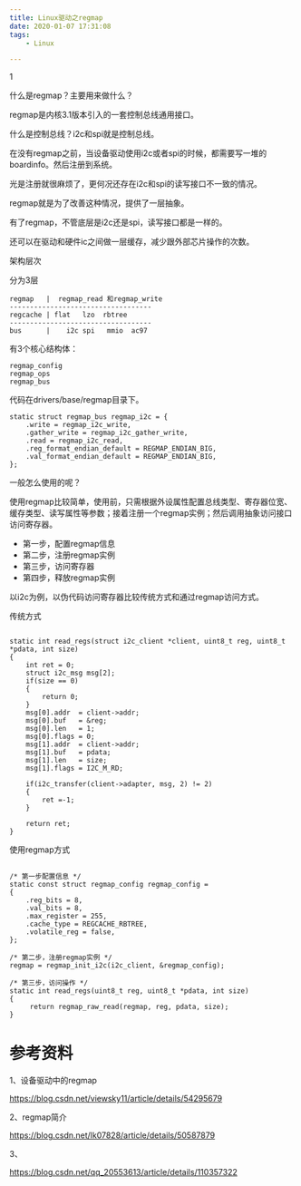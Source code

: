 ```yaml
---
title: Linux驱动之regmap
date: 2020-01-07 17:31:08
tags:
	- Linux

---
```


1

什么是regmap？主要用来做什么？

regmap是内核3.1版本引入的一套控制总线通用接口。

什么是控制总线？i2c和spi就是控制总线。

在没有regmap之前，当设备驱动使用i2c或者spi的时候，都需要写一堆的boardinfo。然后注册到系统。

光是注册就很麻烦了，更何况还存在i2c和spi的读写接口不一致的情况。

regmap就是为了改善这种情况，提供了一层抽象。

有了regmap，不管底层是i2c还是spi，读写接口都是一样的。

还可以在驱动和硬件ic之间做一层缓存，减少跟外部芯片操作的次数。



架构层次

分为3层

```
regmap   |  regmap_read 和regmap_write
-----------------------------------
regcache | flat   lzo  rbtree
-----------------------------------
bus      |    i2c spi   mmio  ac97
```

有3个核心结构体：

```
regmap_config
regmap_ops
regmap_bus
```

代码在drivers/base/regmap目录下。

```
static struct regmap_bus regmap_i2c = {
	.write = regmap_i2c_write,
	.gather_write = regmap_i2c_gather_write,
	.read = regmap_i2c_read,
	.reg_format_endian_default = REGMAP_ENDIAN_BIG,
	.val_format_endian_default = REGMAP_ENDIAN_BIG,
};
```



一般怎么使用的呢？

使用regmap比较简单，使用前，只需根据外设属性配置总线类型、寄存器位宽、缓存类型、读写属性等参数；接着注册一个regmap实例；然后调用抽象访问接口访问寄存器。

- 第一步，配置regmap信息
- 第二步，注册regmap实例
- 第三步，访问寄存器
- 第四步，释放regmap实例



以i2c为例，以伪代码访问寄存器比较传统方式和通过regmap访问方式。

传统方式

```

static int read_regs(struct i2c_client *client, uint8_t reg, uint8_t *pdata, int size)
{
	int ret = 0;
	struct i2c_msg msg[2];
	if(size == 0)
	{
		return 0;
	}
	msg[0].addr  = client->addr;  	 
    msg[0].buf   = &reg;               
    msg[0].len   = 1;                     
    msg[0].flags = 0; 
	msg[1].addr  = client->addr;  	 
    msg[1].buf   = pdata;               
    msg[1].len   = size;                     
    msg[1].flags = I2C_M_RD; 

	if(i2c_transfer(client->adapter, msg, 2) != 2)
	{
		ret =-1;
	}

	return ret;
}
```

使用regmap方式

```

/* 第一步配置信息 */
static const struct regmap_config regmap_config = 
{     
	.reg_bits = 8,     
	.val_bits = 8,       
	.max_register = 255,     
	.cache_type = REGCACHE_RBTREE,     
	.volatile_reg = false,
};   

/* 第二步，注册regmap实例 */
regmap = regmap_init_i2c(i2c_client, &regmap_config);  

/* 第三步，访问操作 */
static int read_regs(uint8_t reg, uint8_t *pdata, int size)
{
	 return regmap_raw_read(regmap, reg, pdata, size);
}
```



# 参考资料

1、设备驱动中的regmap

https://blog.csdn.net/viewsky11/article/details/54295679

2、regmap简介

https://blog.csdn.net/lk07828/article/details/50587879

3、

https://blog.csdn.net/qq_20553613/article/details/110357322